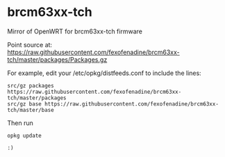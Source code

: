 # brcm63xx-tch
Mirror of OpenWRT for brcm63xx-tch firmware

Point source at:
https://raw.githubusercontent.com/fexofenadine/brcm63xx-tch/master/packages/Packages.gz

For example, edit your /etc/opkg/distfeeds.conf to include the lines:

    src/gz packages https://raw.githubusercontent.com/fexofenadine/brcm63xx-tch/master/packages
    src/gz base https://raw.githubusercontent.com/fexofenadine/brcm63xx-tch/master/base
    
 Then run 
    
    opkg update
    
    :)
